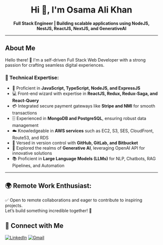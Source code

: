 
<h1 align="center">
 Hi 👋, I'm Osama Ali Khan 
</h1>

<p align="center">
  <b>Full Stack Engineer | Building scalable applications using NodeJS, NestJS, ReactJS, NextJS, and GenerativeAI</b>
</p>

---

## About Me

Hello there! 👋 I'm a self-driven Full Stack Web Developer with a strong passion for crafting seamless digital experiences.  

### 🔧 Technical Expertise:
- 🚀 Proficient in **JavaScript, TypeScript, NodeJS, and ExpressJS**  
- 💻 Front-end wizard with expertise in **ReactJS, Redux, Redux-Saga, and React-Query**  
- 💳 Integrated secure payment gateways like **Stripe and NMI** for smooth transactions  
- 🗄️ Experienced in **MongoDB and PostgreSQL**, ensuring robust data management  
- ☁️ Knowledgeable in **AWS services** such as EC2, S3, SES, CloudFront, Route53, and RDS  
- 🔐 Versed in version control with **GitHub, GitLab, and Bitbucket**  
- 🤖 Explored the realms of **Generative AI**, leveraging OpenAI API for innovative solutions  
- 📚 Proficient in **Large Language Models (LLMs)** for NLP, Chatbots, RAG Pipelines, and Automation  

---                                                                                                                                                                                                                                                                                                                                                                                   
## 🌍 Remote Work Enthusiast:
✅ Open to remote collaborations and eager to contribute to inspiring projects.  
Let’s build something incredible together! 🚀

## 🤝 Connect with Me                                                                                                                                                                                           

[![LinkedIn](https://img.shields.io/badge/LinkedIn-0077B5?style=for-the-badge&logo=linkedin&logoColor=white)](https://www.linkedin.com/in/osama-ali-khan-301782243/)
[![Gmail](https://img.shields.io/badge/Gmail-D14836?style=for-the-badge&logo=gmail&logoColor=white)](mailto:osmiikhan137@gmail.com)
                                                                                                                                                                                                                                                                                                                                                                                                                                                                                                                                                                                                                                                                                                                                                                                                                                                                                                                                                
